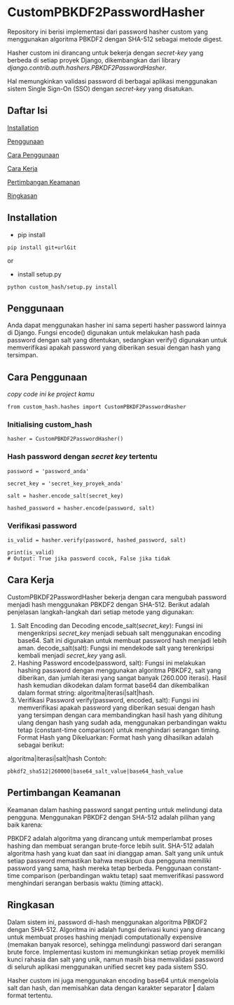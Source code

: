 # CustomPBKDF2PasswordHasher
Repository ini berisi implementasi dari password hasher custom yang menggunakan algoritma PBKDF2 dengan SHA-512 sebagai metode digest. 

Hasher custom ini dirancang untuk bekerja dengan _secret-key_ yang berbeda di setiap proyek Django, dikembangkan dari library _django.contrib.auth.hashers.PBKDF2PasswordHasher_. 

Hal memungkinkan validasi password di berbagai aplikasi menggunakan sistem Single Sign-On (SSO) dengan _secret-key_ yang disatukan.

## Daftar Isi
[Installation](#Installation)

[Penggunaan](#Penggunaan)

[Cara Penggunaan](#cara-penggunaan)

[Cara Kerja](#cara-kerja)

[Pertimbangan Keamanan](#pertimbangan-keamanan)

[Ringkasan](#ringkasan)

## Installation
- pip install
```
pip install git+urlGit
```
or
- install setup.py
```
python custom_hash/setup.py install
```

## Penggunaan
Anda dapat menggunakan hasher ini sama seperti hasher password lainnya di Django. Fungsi encode() digunakan untuk melakukan hash pada password dengan salt yang ditentukan, sedangkan verify() digunakan untuk memverifikasi apakah password yang diberikan sesuai dengan hash yang tersimpan.

## Cara Penggunaan
_copy code ini ke project kamu_
```
from custom_hash.hashes import CustomPBKDF2PasswordHasher
```

### Initialising custom_hash
```
hasher = CustomPBKDF2PasswordHasher()
```

### Hash password dengan _secret key_ tertentu
```
password = 'password_anda'

secret_key = 'secret_key_proyek_anda'

salt = hasher.encode_salt(secret_key)

hashed_password = hasher.encode(password, salt)
```

### Verifikasi password
```
is_valid = hasher.verify(password, hashed_password, salt)

print(is_valid)  
# Output: True jika password cocok, False jika tidak
```

## Cara Kerja
CustomPBKDF2PasswordHasher bekerja dengan cara mengubah password menjadi hash menggunakan PBKDF2 dengan SHA-512. Berikut adalah penjelasan langkah-langkah dari setiap metode yang digunakan:

1. Salt Encoding dan Decoding
encode_salt(_secret_key_): Fungsi ini mengenkripsi _secret_key_ menjadi sebuah salt menggunakan encoding base64. Salt ini digunakan untuk membuat password hash menjadi lebih aman.
decode_salt(salt): Fungsi ini mendekode salt yang terenkripsi kembali menjadi _secret_key_ yang asli.
2. Hashing Password
encode(password, salt): Fungsi ini melakukan hashing password dengan menggunakan algoritma PBKDF2, salt yang diberikan, dan jumlah iterasi yang sangat banyak (260.000 iterasi). Hasil hash kemudian dikodekan dalam format base64 dan dikembalikan dalam format string: algoritma|iterasi|salt|hash.
3. Verifikasi Password
verify(password, encoded, salt): Fungsi ini memverifikasi apakah password yang diberikan sesuai dengan hash yang tersimpan dengan cara membandingkan hasil hash yang dihitung ulang dengan hash yang sudah ada, menggunakan perbandingan waktu tetap (constant-time comparison) untuk menghindari serangan timing.
Format Hash yang Dikeluarkan:
Format hash yang dihasilkan adalah sebagai berikut:

algoritma|iterasi|salt|hash
Contoh:

```
pbkdf2_sha512|260000|base64_salt_value|base64_hash_value
```

## Pertimbangan Keamanan
Keamanan dalam hashing password sangat penting untuk melindungi data pengguna. Menggunakan PBKDF2 dengan SHA-512 adalah pilihan yang baik karena:

PBKDF2 adalah algoritma yang dirancang untuk memperlambat proses hashing dan membuat serangan brute-force lebih sulit.
SHA-512 adalah algoritma hash yang kuat dan saat ini dianggap aman.
Salt yang unik untuk setiap password memastikan bahwa meskipun dua pengguna memiliki password yang sama, hash mereka tetap berbeda.
Penggunaan constant-time comparison (perbandingan waktu tetap) saat memverifikasi password menghindari serangan berbasis waktu (timing attack).

## Ringkasan

Dalam sistem ini, password di-hash menggunakan algoritma PBKDF2 dengan SHA-512. 
Algoritma ini adalah fungsi derivasi kunci yang dirancang untuk membuat proses hashing menjadi computationally expensive (memakan banyak resorce), sehingga melindungi password dari serangan brute force. Implementasi kustom ini memungkinkan setiap proyek memiliki kunci rahasia dan salt yang unik, namun masih bisa memvalidasi password di seluruh aplikasi menggunakan unified secret key pada sistem SSO.

Hasher custom ini juga menggunakan encoding base64 untuk mengelola salt dan hash, dan memisahkan data dengan karakter separator **|** dalam format tertentu.